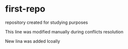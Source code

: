  # first-repo
repository created for studying purposes

This line was modified manually during conflicts resolution

New lina was added lcoally